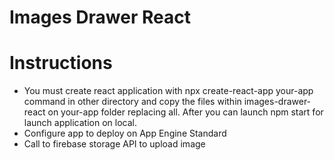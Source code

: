 # Images Drawer React

# Instructions

- You must create react application with npx create-react-app your-app command in other directory and copy the files within images-drawer-react on your-app folder replacing all. After you can launch npm start for launch application on local.
- Configure app to deploy on App Engine Standard
- Call to firebase storage API to upload image
